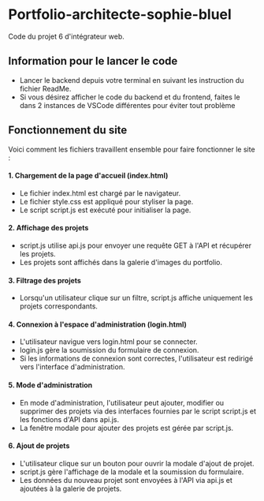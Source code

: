 # Portfolio-architecte-sophie-bluel

Code du projet 6 d'intégrateur web.

## Information pour le lancer le code

 - Lancer le backend depuis votre terminal en suivant les instruction du fichier ReadMe.
 - Si vous désirez afficher le code du backend et du frontend, faites le dans 2 instances de VSCode différentes pour éviter tout problème



## Fonctionnement du site
Voici comment les fichiers travaillent ensemble pour faire fonctionner le site :

#### 1. Chargement de la page d'accueil (index.html)
- Le fichier index.html est chargé par le navigateur.
- Le fichier style.css est appliqué pour styliser la page.
- Le script script.js est exécuté pour initialiser la page.

#### 2. Affichage des projets
- script.js utilise api.js pour envoyer une requête GET à l'API et récupérer les projets.
- Les projets sont affichés dans la galerie d'images du portfolio.

#### 3. Filtrage des projets
- Lorsqu'un utilisateur clique sur un filtre, script.js affiche uniquement les projets correspondants.

#### 4. Connexion à l'espace d'administration (login.html)
- L'utilisateur navigue vers login.html pour se connecter.
- login.js gère la soumission du formulaire de connexion.
- Si les informations de connexion sont correctes, l'utilisateur est redirigé vers l'interface d'administration.

#### 5. Mode d'administration
- En mode d'administration, l'utilisateur peut ajouter, modifier ou supprimer des projets via des interfaces fournies par le script script.js et les fonctions d'API dans api.js.
- La fenêtre modale pour ajouter des projets est gérée par script.js.

#### 6. Ajout de projets
- L'utilisateur clique sur un bouton pour ouvrir la modale d'ajout de projet.
- script.js gère l'affichage de la modale et la soumission du formulaire.
- Les données du nouveau projet sont envoyées à l'API via api.js et ajoutées à la galerie de projets.